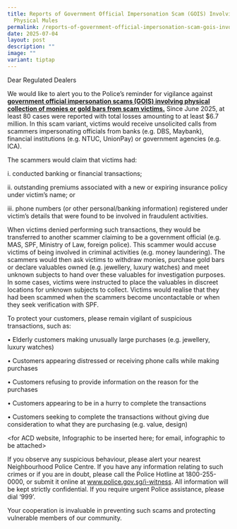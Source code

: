 ```yaml
---
title: Reports of Government Official Impersonation Scam (GOIS) Involving
  Physical Mules
permalink: /reports-of-government-official-impersonation-scam-gois-involving-physical-mules/
date: 2025-07-04
layout: post
description: ""
image: ""
variant: tiptap
---
```

<p>Dear Regulated Dealers</p>
<p>We would like to alert you to the Police’s reminder for vigilance against <strong><a href="https://www.police.gov.sg/media-room/news/20250702_police_advisory_on_government_official_impersonation_scams_involving_physical_collection" rel="noopener nofollow" target="_blank">government official impersonation scams (GOIS) involving physical collection of monies or gold bars from scam victims.</a></strong> Since
June 2025, at least 80 cases were reported with total losses amounting
to at least $6.7 million. In this scam variant, victims would receive unsolicited
calls from scammers impersonating officials from banks (e.g. DBS, Maybank),
financial institutions (e.g. NTUC, UnionPay) or government agencies (e.g.
ICA).</p>
<p>The scammers would claim that victims had:</p>
<p>i. conducted banking or financial transactions;</p>
<p>ii. outstanding premiums associated with a new or expiring insurance policy
under victim’s name; or</p>
<p>iii. phone numbers (or other personal/banking information) registered
under victim’s details that were found to be involved in fraudulent activities.</p>
<p>When victims denied performing such transactions, they would be transferred
to another scammer claiming to be a government official (e.g. MAS, SPF,
Ministry of Law, foreign police). This scammer would accuse victims of
being involved in criminal activities (e.g. money laundering). The scammers
would then ask victims to withdraw monies, purchase gold bars or declare
valuables owned (e.g. jewellery, luxury watches) and meet unknown subjects
to hand over these valuables for investigation purposes. In some cases,
victims were instructed to place the valuables in discreet locations for
unknown subjects to collect. Victims would realise that they had been scammed
when the scammers become uncontactable or when they seek verification with
SPF.</p>
<p>To protect your customers, please remain vigilant of suspicious transactions,
such as:</p>
<p>• Elderly customers making unusually large purchases (e.g. jewellery,
luxury watches)</p>
<p>• Customers appearing distressed or receiving phone calls while making
purchases</p>
<p>• Customers refusing to provide information on the reason for the purchases</p>
<p>• Customers appearing to be in a hurry to complete the transactions</p>
<p>• Customers seeking to complete the transactions without giving due consideration
to what they are purchasing (e.g. value, design)</p>
<p>&lt;for ACD website, Infographic to be inserted here; for email, infographic
to be attached&gt;</p>
<p>If you observe any suspicious behaviour, please alert your nearest Neighbourhood
Police Centre. If you have any information relating to such crimes or if
you are in doubt, please call the Police Hotline at 1800-255-0000, or submit
it online at <a href="http://www.police.gov.sg/i-witness" rel="noopener noreferrer nofollow" target="_blank">www.police.gov.sg/i-witness</a>.
All information will be kept strictly confidential. If you require urgent
Police assistance, please dial ‘999’.</p>
<p></p>
<p>Your cooperation is invaluable in preventing such scams and protecting
vulnerable members of our community.</p>
<p></p>